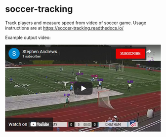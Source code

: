 # soccer-tracking
Track players and measure speed from video of soccer game. Usage instructions are at https://soccer-tracking.readthedocs.io/

Example output video:


[![Sparta 08-31-2021](https://github.com/stephen-d-r-andrews/soccer-tracking/blob/main/docs/sparta.jpg?raw=true)](https://www.youtube.com/watch?v=hmcKE-3u0LE "Sparta 08-31-2021")

